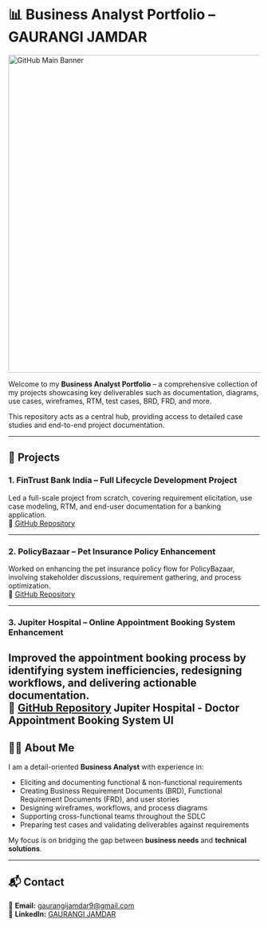 # 📊 Business Analyst Portfolio – GAURANGI JAMDAR
<img width="1141" height="637" alt="GitHub Main Banner" src="https://github.com/user-attachments/assets/2630bddd-d4ff-4fdf-b967-6f4e064dc883" />

Welcome to my **Business Analyst Portfolio** – a comprehensive collection of my projects showcasing key deliverables such as documentation, diagrams, use cases, wireframes, RTM, test cases, BRD, FRD, and more.

This repository acts as a central hub, providing access to detailed case studies and end-to-end project documentation.

---

## 🚀 Projects

### 1. FinTrust Bank India – Full Lifecycle Development Project  
Led a full-scale project from scratch, covering requirement elicitation, use case modeling, RTM, and end-user documentation for a banking application.  
🔗 [GitHub Repository](https://github.com/Gaurangijamdar-16/FinTrust-Bank-India-Project)

---

### 2. PolicyBazaar – Pet Insurance Policy Enhancement  
Worked on enhancing the pet insurance policy flow for PolicyBazaar, involving stakeholder discussions, requirement gathering, and process optimization.  
🔗 [GitHub Repository](https://github.com/Gaurangijamdar-16/Policy-Bazaar-Pet-Insurance-Project)

---

### 3. Jupiter Hospital – Online Appointment Booking System Enhancement  
Improved the appointment booking process by identifying system inefficiencies, redesigning workflows, and delivering actionable documentation.  
🔗 [GitHub Repository](https://github.com/Gaurangijamdar-16/Jupiter-Hospital-Online-Appointment-Booking-System-Project)
Jupiter Hospital - Doctor Appointment Booking System UI
---

## 👩‍💼 About Me

I am a detail-oriented **Business Analyst** with experience in:

- Eliciting and documenting functional & non-functional requirements  
- Creating Business Requirement Documents (BRD), Functional Requirement Documents (FRD), and user stories  
- Designing wireframes, workflows, and process diagrams  
- Supporting cross-functional teams throughout the SDLC  
- Preparing test cases and validating deliverables against requirements  

My focus is on bridging the gap between **business needs** and **technical solutions**.

---

## 📬 Contact

📧 **Email:** gaurangijamdar9@gmail.com  
🔗 **LinkedIn:** [GAURANGI JAMDAR](https://www.linkedin.com/in/gaurangi-jamdar-538b4b379)
